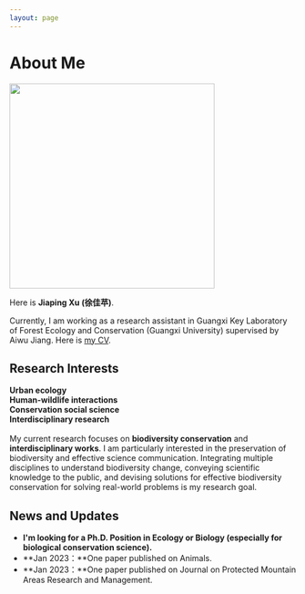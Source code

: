 ```yaml
---
layout: page
---
```


# About Me

<img src="https://MJiaping.github.io/images/p1_photo.jpg" class="floatpic" width="360" height= auto>

Here is **Jiaping Xu (徐佳苹)**.

Currently, I am working as a research assistant in Guangxi Key Laboratory of Forest Ecology and Conservation (Guangxi University) supervised by Aiwu Jiang. Here is [my CV](https://MJiaping.github.io/mypaper/IP/CV_Jiaping.pdf).

## Research Interests

**Urban ecology**
<br/>
**Human-wildlife interactions**
<br/>
**Conservation social science**
<br/>
**Interdisciplinary research**
<br/>
<br/>
My current research focuses on **biodiversity conservation** and **interdisciplinary works**. I am particularly interested in the preservation of biodiversity and effective science communication. Integrating multiple disciplines to understand biodiversity change, conveying scientific knowledge to the public, and devising solutions for effective biodiversity conservation for solving real-world problems is my research goal.


## News and Updates

- **I'm looking for a Ph.D. Position in Ecology or Biology (especially for biological conservation science).**
- **Jan 2023：**One paper published on Animals.
- **Jan 2023：**One paper published on Journal on Protected Mountain Areas Research and Management.


